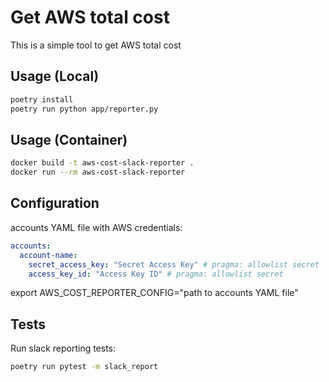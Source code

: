 # Get AWS total cost

This is a simple tool to get AWS total cost

## Usage (Local)

```bash
poetry install
poetry run python app/reporter.py
```

## Usage (Container)

```bash
docker build -t aws-cost-slack-reporter .
docker run --rm aws-cost-slack-reporter
```

## Configuration
accounts YAML file with AWS credentials:

```yaml
accounts:
  account-name:
    secret_access_key: "Secret Access Key" # pragma: allowlist secret
    access_key_id: "Access Key ID" # pragma: allowlist secret
```
export AWS_COST_REPORTER_CONFIG="path to accounts YAML file"

## Tests
Run slack reporting tests:

```bash
poetry run pytest -m slack_report
```

